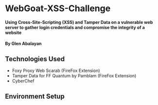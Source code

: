 # WebGoat-XSS-Challenge
#### Using Cross-Site-Scripting (XSS) and Tamper Data on a vulnerable web server to gather login credentials and compromise the integrity of a website
#### By Glen Abalayan
## Technologies Used
* Foxy Proxy Web Scarab (FireFox Extension)
* Tamper Data for FF Quantum by Pamblam (FireFox Extension)
* CyberChef
## Environment Setup
